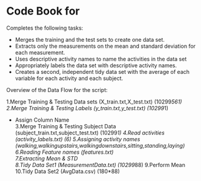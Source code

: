 Code Book for
==============
Completes the following tasks:
* Merges the training and the test sets to create one data set.
* Extracts only the measurements on the mean and standard deviation for each measurement. 
* Uses descriptive activity names to name the activities in the data set
* Appropriately labels the data set with descriptive activity names. 
* Creates a second, independent tidy data set with the average of each variable for each activity and each subject.

Overview of the Data Flow for the script:

1.Merge Training & Testing Data sets 		                 (X_train.txt,X_test.txt)              (10299*561)
2.Merge Training & Testing Labels 	                    	(y_train.txt,y_test.txt)              (10299*1)
 - Assign Column Name                                                              
3.Merge Training & Testing Subject Data 	               (subject_train.txt,subject_test.txt)  (10299*1)
4.Read activities                           	           (activity_labels.txt)                 (6)
5.Assigning activity names                (walking,walkingupstairs,walkingdownstairs,sitting,standing,laying)             
6.Reading Feature names				                             (features.txt)                             
7.Extracting Mean & STD                                                             
8.Tidy Data Set1 		                                   		(MeasurementData.txt)                 (10299*88)
9.Perform Mean                                                                      
10.Tidy Data Set2 				                                   (AvgData.csv)                         (180*88)

